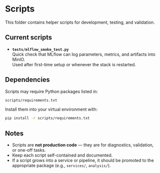 # Scripts

This folder contains helper scripts for development, testing, and validation.

## Current scripts

- **`tests/mlflow_smoke_test.py`**  
  Quick check that MLflow can log parameters, metrics, and artifacts into MinIO.  
  Used after first-time setup or whenever the stack is restarted.

## Dependencies

Scripts may require Python packages listed in:

```bash
scripts/requirements.txt
```

Install them into your virtual environment with:

```bash
pip install -r scripts/requirements.txt
```

## Notes

- Scripts are **not production code** — they are for diagnostics, validation, or one-off tasks.
- Keep each script self-contained and documented.
- If a script grows into a service or pipeline, it should be promoted to the appropriate package (e.g., `services/`, `analysis/`).